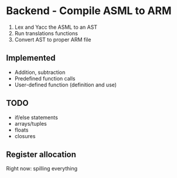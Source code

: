 # Backend - Compile ASML to ARM

1. Lex and Yacc the ASML to an AST
2. Run translations functions
3. Convert AST to proper ARM file

## Implemented

- Addition, subtraction
- Predefined function calls
- User-defined function (definition and use)

## TODO

- if/else statements
- arrays/tuples
- floats
- closures

## Register allocation

Right now: spilling everything
